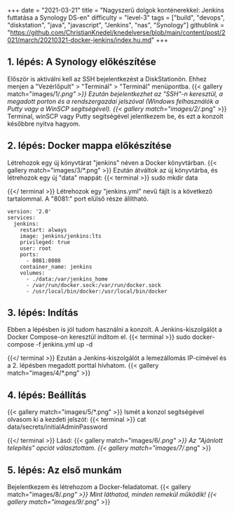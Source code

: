 +++
date = "2021-03-21"
title = "Nagyszerű dolgok konténerekkel: Jenkins futtatása a Synology DS-en"
difficulty = "level-3"
tags = ["build", "devops", "diskstation", "java", "javascript", "Jenkins", "nas", "Synology"]
githublink = "https://github.com/ChristianKnedel/knedelverse/blob/main/content/post/2021/march/20210321-docker-jenkins/index.hu.md"
+++

## 1. lépés: A Synology előkészítése
Először is aktiválni kell az SSH bejelentkezést a DiskStationön. Ehhez menjen a "Vezérlőpult" > "Terminál" > "Terminál" menüpontba.
{{< gallery match="images/1/*.png" >}}
Ezután bejelentkezhet az "SSH"-n keresztül, a megadott porton és a rendszergazdai jelszóval (Windows felhasználók a Putty vagy a WinSCP segítségével).
{{< gallery match="images/2/*.png" >}}
Terminal, winSCP vagy Putty segítségével jelentkezem be, és ezt a konzolt későbbre nyitva hagyom.
## 2. lépés: Docker mappa előkészítése
Létrehozok egy új könyvtárat "jenkins" néven a Docker könyvtárban.
{{< gallery match="images/3/*.png" >}}
Ezután átváltok az új könyvtárba, és létrehozok egy új "data" mappát:
{{< terminal >}}
sudo mkdir data

{{</ terminal >}}
Létrehozok egy "jenkins.yml" nevű fájlt is a következő tartalommal. A "8081:" port elülső része állítható.
```
version: '2.0'
services:
  jenkins:
    restart: always
    image: jenkins/jenkins:lts
    privileged: true
    user: root
    ports:
      - 8081:8080
    container_name: jenkins
    volumes:
      - ./data:/var/jenkins_home
      - /var/run/docker.sock:/var/run/docker.sock
      - /usr/local/bin/docker:/usr/local/bin/docker

```

## 3. lépés: Indítás
Ebben a lépésben is jól tudom használni a konzolt. A Jenkins-kiszolgálót a Docker Compose-on keresztül indítom el.
{{< terminal >}}
sudo docker-compose -f jenkins.yml up -d

{{</ terminal >}}
Ezután a Jenkins-kiszolgálót a lemezállomás IP-címével és a 2. lépésben megadott porttal hívhatom.
{{< gallery match="images/4/*.png" >}}

## 4. lépés: Beállítás

{{< gallery match="images/5/*.png" >}}
Ismét a konzol segítségével olvasom ki a kezdeti jelszót:
{{< terminal >}}
cat data/secrets/initialAdminPassword

{{</ terminal >}}
Lásd:
{{< gallery match="images/6/*.png" >}}
Az "Ajánlott telepítés" opciót választottam.
{{< gallery match="images/7/*.png" >}}

## 5. lépés: Az első munkám
Bejelentkezem és létrehozom a Docker-feladatomat.
{{< gallery match="images/8/*.png" >}}
Mint láthatod, minden remekül működik!
{{< gallery match="images/9/*.png" >}}
